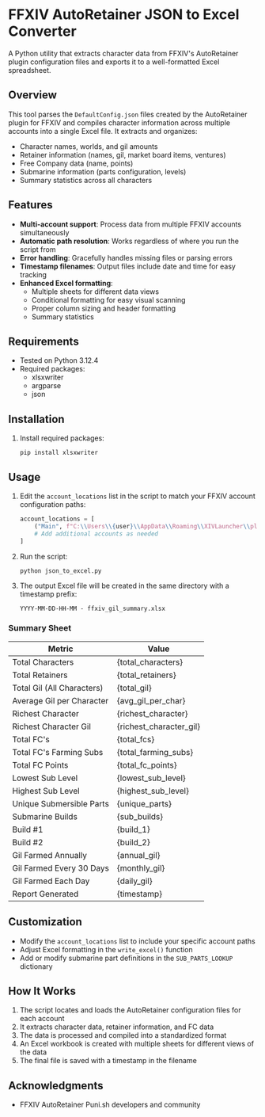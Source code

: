 # FFXIV AutoRetainer JSON to Excel Converter

A Python utility that extracts character data from FFXIV's AutoRetainer plugin configuration files and exports it to a well-formatted Excel spreadsheet.

## Overview

This tool parses the `DefaultConfig.json` files created by the AutoRetainer plugin for FFXIV and compiles character information across multiple accounts into a single Excel file. It extracts and organizes:

- Character names, worlds, and gil amounts
- Retainer information (names, gil, market board items, ventures)
- Free Company data (name, points)
- Submarine information (parts configuration, levels)
- Summary statistics across all characters

## Features

- **Multi-account support**: Process data from multiple FFXIV accounts simultaneously
- **Automatic path resolution**: Works regardless of where you run the script from
- **Error handling**: Gracefully handles missing files or parsing errors
- **Timestamp filenames**: Output files include date and time for easy tracking
- **Enhanced Excel formatting**:
  - Multiple sheets for different data views
  - Conditional formatting for easy visual scanning
  - Proper column sizing and header formatting
  - Summary statistics

## Requirements

- Tested on Python 3.12.4
- Required packages:
  - xlsxwriter
  - argparse
  - json

## Installation

1. Install required packages:
   ```
   pip install xlsxwriter
   ```

## Usage

1. Edit the `account_locations` list in the script to match your FFXIV account configuration paths:
   ```python
   account_locations = [
       ("Main", f"C:\\Users\\{user}\\AppData\\Roaming\\XIVLauncher\\pluginConfigs\\AutoRetainer\\DefaultConfig.json"),
       # Add additional accounts as needed
   ]
   ```

2. Run the script:
   ```
   python json_to_excel.py
   ```

3. The output Excel file will be created in the same directory with a timestamp prefix:
   ```
   YYYY-MM-DD-HH-MM - ffxiv_gil_summary.xlsx
   ```

### Summary Sheet

| Metric | Value |
|--------|-------|
| Total Characters | {total_characters} |
| Total Retainers | {total_retainers} |
| Total Gil (All Characters) | {total_gil} |
| Average Gil per Character | {avg_gil_per_char} |
| Richest Character | {richest_character} |
| Richest Character Gil | {richest_character_gil} |
| Total FC's | {total_fcs} |
| Total FC's Farming Subs | {total_farming_subs} |
| Total FC Points | {total_fc_points} |
| Lowest Sub Level | {lowest_sub_level} |
| Highest Sub Level | {highest_sub_level} |
| Unique Submersible Parts | {unique_parts} |
| Submarine Builds | {sub_builds} |
| Build #1 | {build_1} |
| Build #2 | {build_2} |
| Gil Farmed Annually | {annual_gil} |
| Gil Farmed Every 30 Days | {monthly_gil} |
| Gil Farmed Each Day | {daily_gil} |
| Report Generated | {timestamp} |

## Customization

- Modify the `account_locations` list to include your specific account paths
- Adjust Excel formatting in the `write_excel()` function
- Add or modify submarine part definitions in the `SUB_PARTS_LOOKUP` dictionary

## How It Works

1. The script locates and loads the AutoRetainer configuration files for each account
2. It extracts character data, retainer information, and FC data
3. The data is processed and compiled into a standardized format
4. An Excel workbook is created with multiple sheets for different views of the data
5. The final file is saved with a timestamp in the filename

## Acknowledgments

- FFXIV AutoRetainer Puni.sh developers and community
